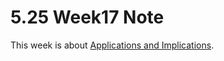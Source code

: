 # 5.25 Week17 Note

This week is about [Applications and Implications](http://academy.cba.mit.edu/classes/applications_implications/index.html).

